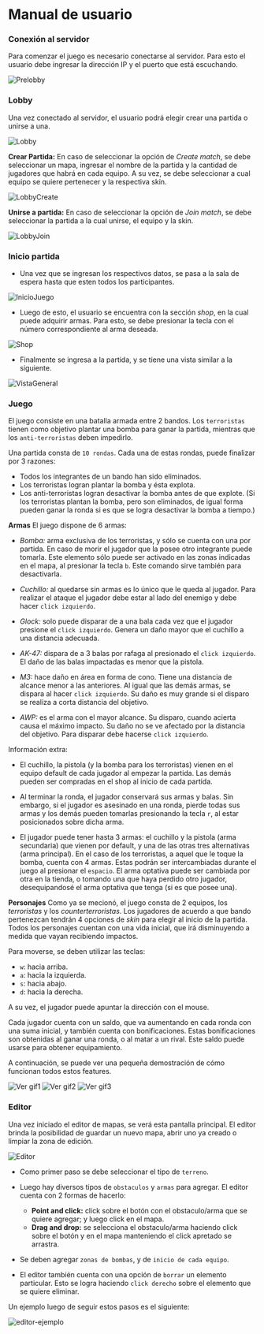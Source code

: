 # Manual de usuario

### Conexión al servidor
Para comenzar el juego es necesario conectarse al servidor. Para esto el usuario debe ingresar la dirección IP y el puerto que está escuchando. 

![Prelobby](img/prelobby.png)

### Lobby
Una vez conectado al servidor, el usuario podrá elegir crear una partida o unirse a una.

![Lobby](img/lobby.png)

**Crear Partida:**
En caso de seleccionar la opción de _Create match_, se debe seleccionar un mapa, ingresar el nombre de la partida y la cantidad de jugadores que habrá en cada equipo. A su vez, se debe seleccionar a cual equipo se quiere pertenecer y la respectiva skin. 

![LobbyCreate](img/lobby-create.png)

**Unirse a partida:**
En caso de seleccionar la opción de _Join match_, se debe seleccionar la partida a la cual unirse, el equipo y la skin.

![LobbyJoin](img/lobby-join.png)

### Inicio partida
* Una vez que se ingresan los respectivos datos, se pasa a la sala de espera hasta que esten todos los participantes. 

![InicioJuego](img/inicio-juego.png)

* Luego de esto, el usuario se encuentra con la sección _shop_, en la cual puede adquirir armas. Para esto, se debe presionar la tecla con el número correspondiente al arma deseada. 

![Shop](img/shop.png)

* Finalmente se ingresa a la partida, y se tiene una vista similar a la siguiente.

![VistaGeneral](img/vista-general.png)

### Juego
El juego consiste en una batalla armada entre 2 bandos. Los `terroristas` tienen como objetivo plantar una bomba para ganar la partida, mientras que los `anti-terroristas` deben impedirlo. 

Una partida consta de `10 rondas`. Cada una de estas rondas, puede finalizar por 3 razones: 
* Todos los integrantes de un bando han sido eliminados.
* Los terroristas logran plantar la bomba y ésta explota. 
* Los anti-terroristas logran desactivar la bomba antes de que explote. 
(Si los terroristas plantan la bomba, pero son eliminados, de igual forma pueden ganar la ronda si es que se logra desactivar la bomba a tiempo.)

**Armas** 
El juego dispone de 6 armas: 
* _Bomba:_ arma exclusiva de los terroristas, y sólo se cuenta con una por partida. En caso de morir el jugador que la posee otro integrante puede tomarla. Este elemento sólo puede ser activado en las zonas indicadas en el mapa, al presionar la tecla `b`. Este comando sirve también para desactivarla. 

* _Cuchillo:_ al quedarse sin armas es lo único que le queda al jugador. Para realizar el ataque el jugador debe estar al lado del enemigo y debe hacer `click izquierdo`.

* _Glock:_ solo puede disparar de a una bala cada vez que el jugador presione el `click izquierdo`. Genera un daño mayor que el cuchillo a una distancia adecuada.

* _AK-47:_ dispara de a 3 balas por rafaga al presionado el `click izquierdo`. El daño de las balas impactadas es menor que la pistola.

* _M3:_ hace daño en área en forma de cono. Tiene una distancia de alcance menor a las anteriores. Al igual que las demás armas, se dispara al hacer `click izquierdo`. Su daño es muy grande si el disparo se realiza a corta distancia del objetivo.

* _AWP:_ es el arma con el mayor alcance. Su disparo, cuando acierta causa el máximo impacto. Su daño no se ve afectado por la distancia del objetivo. Para disparar debe hacerse `click izquierdo`.

Información extra:
* El cuchillo, la pistola (y la bomba para los terroristas) vienen en el equipo default de cada jugador al empezar la partida. Las demás pueden ser compradas en el shop al inicio de cada partida. 

* Al terminar la ronda, el jugador conservará sus armas y balas. Sin embargo, si el jugador es asesinado en una ronda, pierde todas sus armas y los demás pueden tomarlas presionando la tecla `r`, al estar posicionados sobre dicha arma. 

* El jugador puede tener hasta 3 armas: el cuchillo y la pistola (arma secundaria) que vienen por default, y una
de las otras tres alternativas (arma principal). En el caso de los terroristas, a aquel que le toque la bomba, cuenta con 4 armas. Estas podrán ser intercambiadas durante el juego al presionar el `espacio`. El arma optativa puede ser cambiada por
otra en la tienda, o tomando una que haya perdido otro jugador, desequipandosé el arma optativa que tenga (si es que posee una).

**Personajes**
Como ya se mecionó, el juego consta de 2 equipos, los *terroristas* y los *counterterroristas*. Los jugadores de acuerdo a que bando pertenezcan tendrán 4 opciones de _skin_ para elegir al inicio de la partida. Todos los personajes cuentan con una vida inicial, que irá disminuyendo a medida que vayan recibiendo impactos. 

Para moverse, se deben utilizar las teclas:
* `w`: hacia arriba.
* `a`: hacia la izquierda.
* `s`: hacia abajo.
* `d`: hacia la derecha.

A su vez, el jugador puede apuntar la dirección con el mouse.  

Cada jugador cuenta con un saldo, que va aumentando en cada ronda con una suma inicial, y también cuenta con bonificaciones. Estas bonificaciones son obtenidas al ganar una ronda, o al matar a un rival. Este saldo puede usarse para obtener equipamiento. 

A continuación, se puede ver una pequeña demostración de cómo funcionan todos estos features.

![Ver gif1](img/gif1.gif)
![Ver gif2](img/gif2.gif)
![Ver gif3](img/gif3.gif)

### Editor
Una vez iniciado el editor de mapas, se verá esta pantalla principal. El editor brinda la posibilidad de guardar un nuevo mapa, abrir uno ya creado o limpiar la zona de edición.

![Editor](img/editor-incial.png)

* Como primer paso se debe seleccionar el tipo de `terreno`. 
* Luego hay diversos tipos de `obstaculos` y `armas` para agregar. El editor cuenta con 2 formas de hacerlo: 

    + **Point and click:** click sobre el botón con el obstaculo/arma que se quiere agregar; y luego click en el mapa.
    + **Drag and drop:** se selecciona el obstaculo/arma haciendo click sobre el botón y en el mapa manteniendo el click apretado se arrastra.

* Se deben agregar `zonas de bombas`, y de `inicio de cada equipo`.

* El editor también cuenta con una opción de `borrar` un elemento particular. Esto se logra haciendo `click derecho` sobre el elemento que se quiere eliminar. 

Un ejemplo luego de seguir estos pasos es el siguiente:

![editor-ejemplo](img/editor-mapa.png)


